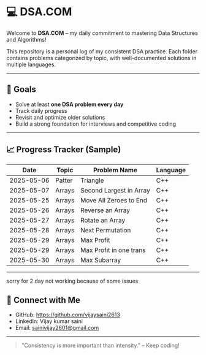 # 💻 DSA.COM

Welcome to **DSA.COM** – my daily commitment to mastering Data Structures and Algorithms!

This repository is a personal log of my consistent DSA practice. Each folder contains problems categorized by topic, with well-documented solutions in multiple languages.



------------------------------------------------------------------------------------------------------------------------------



## 🚀 Goals

- Solve at least **one DSA problem every day**
- Track daily progress
- Revisit and optimize older solutions
- Build a strong foundation for interviews and competitive coding



------------------------------------------------------------------------------------------------------------------------------




## 📈 Progress Tracker (Sample)

| Date       | Topic  | Problem Name            | Language |
| ---------- | ------ | ----------------------- | -------- |
| 2025-05-06 | Patter | Triangle                | C++      |✅
| 2025-05-07 | Arrays | Second Largest in Array | C++      |✅
| 2025-05-25 | Arrays | Move All Zeroes to End  | C++      |✅
| 2025-05-26 | Arrays | Reverse an Array        | C++      |✅
| 2025-05-27 | Arrays | Rotate an Array         | C++      |✅
| 2025-05-28 | Arrays | Next Permutation        | C++      |✅
| 2025-05-29 | Arrays | Max Profit              | C++      |✅
| 2025-05-29 | Arrays | Max Profit in one trans | C++      |✅
| 2025-05-30 | Arrays | Max Subarray            | C++      |✅ medium


---
sorry for 2 day not working because of some issues 

## 🔗 Connect with Me

- GitHub: https://github.com/vijaysaini2613
- LinkedIn: Vijay kumar saini
- Email: sainivijay2601@gmail.com

---

> "Consistency is more important than intensity." – Keep coding!



